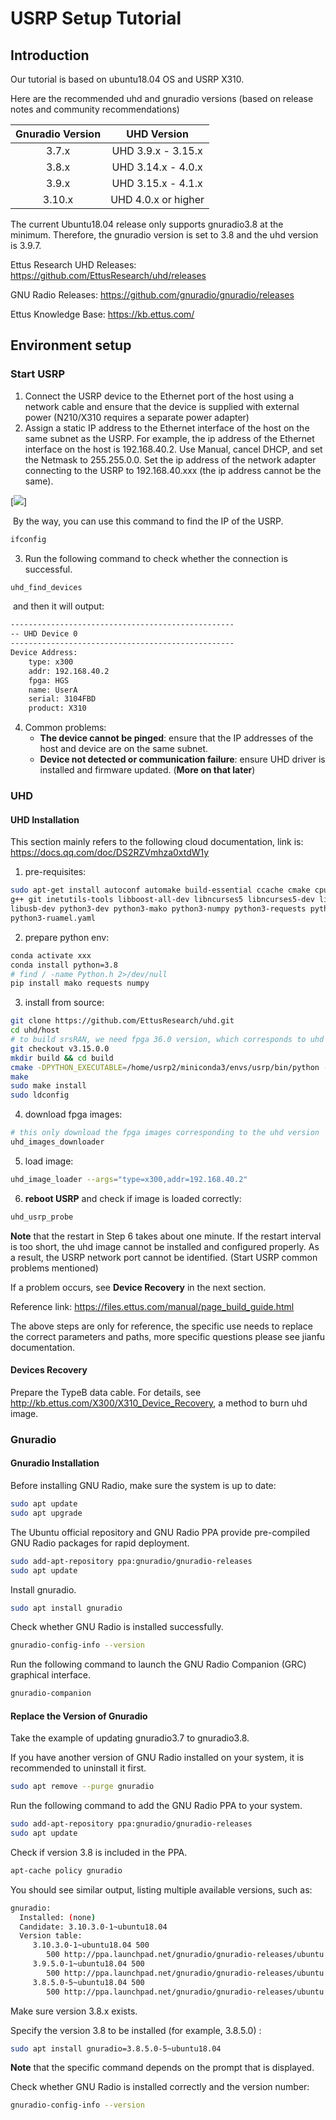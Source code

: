 # USRP Setup Tutorial

## Introduction

Our tutorial is based on ubuntu18.04 OS and USRP X310.

Here are the recommended uhd and gnuradio versions (based on release notes and community recommendations)

| Gnuradio Version |     UHD Version     |
| :--------------: | :-----------------: |
|      3.7.x       | UHD 3.9.x - 3.15.x  |
|      3.8.x       | UHD 3.14.x - 4.0.x  |
|      3.9.x       | UHD 3.15.x - 4.1.x  |
|      3.10.x      | UHD 4.0.x or higher |

The current Ubuntu18.04 release only supports gnuradio3.8 at the minimum. Therefore, the gnuradio version is set to 3.8 and the uhd version is 3.9.7.

Ettus Research UHD Releases: https://github.com/EttusResearch/uhd/releases

GNU Radio Releases: https://github.com/gnuradio/gnuradio/releases

Ettus Knowledge Base: https://kb.ettus.com/

## Environment setup

### Start USRP

1. Connect the USRP device to the Ethernet port of the host using a network cable and ensure that the device is supplied with external power (N210/X310 requires a separate power adapter)
2. Assign a static IP address to the Ethernet interface of the host on the same subnet as the USRP. For example, the ip address of the Ethernet interface on the host is 192.168.40.2. Use Manual, cancel DHCP, and set the Netmask to 255.255.0.0. Set the ip address of the network adapter connecting to the USRP to 192.168.40.xxx (the ip address cannot be the same).

[![](https://i.ytimg.com/vi/sSCRLyY355c/maxresdefault.jpg)]

​	By the way, you can use this command to find the IP of the USRP.

```bash
ifconfig
```

3. Run the following command to check whether the connection is successful.

```bash
uhd_find_devices
```

​	and then it will output:

```bash
--------------------------------------------------
-- UHD Device 0
--------------------------------------------------
Device Address:
    type: x300
    addr: 192.168.40.2
    fpga: HGS
    name: UserA
    serial: 3104FBD
    product: X310
```

4. Common problems: 
   - **The device cannot be pinged**: ensure that the IP addresses of the host and device are on the same subnet.
   - **Device not detected or communication failure**: ensure UHD driver is installed and firmware updated. (**More on that later**)



### UHD

#### UHD  Installation

This section mainly refers to the following cloud documentation, link is: https://docs.qq.com/doc/DS2RZVmhza0xtdW1y

1. pre-requisites:

```bash
sudo apt-get install autoconf automake build-essential ccache cmake cpufrequtils doxygen ethtool \
g++ git inetutils-tools libboost-all-dev libncurses5 libncurses5-dev libusb-1.0-0 libusb-1.0-0-dev \
libusb-dev python3-dev python3-mako python3-numpy python3-requests python3-scipy python3-setuptools \
python3-ruamel.yaml 
```

2. prepare python env:

```bash
conda activate xxx
conda install python=3.8
# find / -name Python.h 2>/dev/null
pip install mako requests numpy
```

3. install from source:

```bash
git clone https://github.com/EttusResearch/uhd.git
cd uhd/host
# to build srsRAN, we need fpga 36.0 version, which corresponds to uhd 3.15
git checkout v3.15.0.0
mkdir build && cd build
cmake -DPYTHON_EXECUTABLE=/home/usrp2/miniconda3/envs/usrp/bin/python -DPYTHON_INCLUDE_DIR=/home/usrp2/miniconda3/envs/usrp/include/python3.8/ -DPYTHON_LIBRARY=/home/usrp2/miniconda3/envs/usrp/lib/libpython3.8.so ..
make
sudo make install
sudo ldconfig
```

4. download fpga images:

```bash
# this only download the fpga images corresponding to the uhd version
uhd_images_downloader
```

5. load image:

```bash
uhd_image_loader --args="type=x300,addr=192.168.40.2"
```

6. **reboot USRP** and check if image is loaded correctly:

```bash
uhd_usrp_probe
```

**Note** that the restart in Step 6 takes about one minute. If the restart interval is too short, the uhd image cannot be installed and configured properly. As a result, the USRP network port cannot be identified. (Start USRP common problems mentioned)

If a problem occurs, see **Device Recovery** in the next section.



Reference link: https://files.ettus.com/manual/page_build_guide.html

The above steps are only for reference, the specific use needs to replace the correct parameters and paths, more specific questions please see jianfu documentation.

#### Devices Recovery

Prepare the TypeB data cable. For details, see http://kb.ettus.com/X300/X310_Device_Recovery, a method to burn uhd image.



### Gnuradio

#### Gnuradio Installation

Before installing GNU Radio, make sure the system is up to date:

```bash
sudo apt update
sudo apt upgrade
```

The Ubuntu official repository and GNU Radio PPA provide pre-compiled GNU Radio packages for rapid deployment.

```bash
sudo add-apt-repository ppa:gnuradio/gnuradio-releases
sudo apt update
```

Install gnuradio.

```bash
sudo apt install gnuradio
```

Check whether GNU Radio is installed successfully.

```bash
gnuradio-config-info --version
```

Run the following command to launch the GNU Radio Companion (GRC) graphical interface.

```bash
gnuradio-companion
```

#### Replace the Version of Gnuradio

Take the example of updating gnuradio3.7 to gnuradio3.8.

If you have another version of GNU Radio installed on your system, it is recommended to uninstall it first.

```bash
sudo apt remove --purge gnuradio
```

Run the following command to add the GNU Radio PPA to your system.

```bash
sudo add-apt-repository ppa:gnuradio/gnuradio-releases
sudo apt update
```

Check if version 3.8 is included in the PPA.

```bash
apt-cache policy gnuradio
```

You should see similar output, listing multiple available versions, such as:

```bash
gnuradio:
  Installed: (none)
  Candidate: 3.10.3.0-1~ubuntu18.04
  Version table:
     3.10.3.0-1~ubuntu18.04 500
        500 http://ppa.launchpad.net/gnuradio/gnuradio-releases/ubuntu bionic/main amd64 Packages
     3.9.5.0-1~ubuntu18.04 500
        500 http://ppa.launchpad.net/gnuradio/gnuradio-releases/ubuntu bionic/main amd64 Packages
     3.8.5.0-5~ubuntu18.04 500
        500 http://ppa.launchpad.net/gnuradio/gnuradio-releases/ubuntu bionic/main amd64 Packages
```

Make sure version 3.8.x exists.

Specify the version 3.8 to be installed (for example, 3.8.5.0) :

```bash
sudo apt install gnuradio=3.8.5.0-5~ubuntu18.04
```

**Note** that the specific command depends on the prompt that is displayed.

Check whether GNU Radio is installed correctly and the version number:

```bash
gnuradio-config-info --version
```
